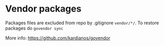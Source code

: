 # Vendor packages

Packages files are excluded from repo by .gitignore `vendor/*/`. To restore 
packages do `govendor sync`

More info: https://github.com/kardianos/govendor


